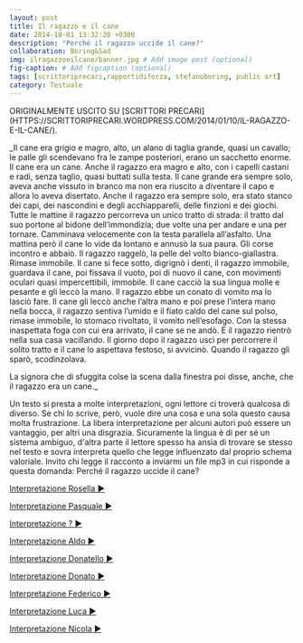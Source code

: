 ```yaml
---
layout: post
title: Il ragazzo e il cane
date: 2014-10-01 13:32:20 +0300
description: "Perché il ragazzo uccide il cane?"
collaboration: Boring&Sad
img: ilragazzoeilcane/banner.jpg # Add image post (optional)
fig-caption: # Add figcaption (optional)
tags: [scrittoriprecari,rapportidiforza, stefanoboring, public art]
category: Testuale
---
```


<span style="text-transform: uppercase">
Originalmente uscito su [Scrittori Precari](https://scrittoriprecari.wordpress.com/2014/01/10/il-ragazzo-e-il-cane/).
</span>

_Il cane era grigio e magro, alto, un alano di taglia grande, quasi un cavallo; le palle gli scendevano fra le zampe posteriori, erano un sacchetto enorme. Il cane era un cane. Anche il ragazzo era magro e alto, con i capelli castani e radi, senza taglio, quasi buttati sulla testa.
Il cane grande era sempre solo, aveva anche vissuto in branco ma non era riuscito a diventare il capo e allora lo aveva disertato. Anche il ragazzo era sempre solo, era stato stanco dei capi, dei nascondini e degli acchiapparelli, delle finzioni e dei giochi.
Tutte le mattine il ragazzo percorreva un unico tratto di strada: il tratto dal suo portone al bidone dell’immondizia; due volte una per andare e una per tornare. Camminava velocemente con la testa parallela all’asfalto.
Una mattina però il cane lo vide da lontano e annusò la sua paura. Gli corse incontro e abbaiò. Il ragazzo raggelò, la pelle del volto bianco-giallastra. Rimase immobile. Il cane si fece sotto, digrignò i denti, il ragazzo immobile, guardava il cane, poi fissava il vuoto, poi di nuovo il cane, con movimenti oculari quasi impercettibili, immobile. Il cane cacciò la sua lingua molle e pesante e gli leccò la mano. Il ragazzo ebbe un conato di vomito ma lo lasciò fare. Il cane gli leccò anche l’altra mano e poi prese l’intera mano nella bocca, il ragazzo sentiva l’umido e il fiato caldo del cane sul polso, rimase immobile, lo stomaco rivoltato, il vomito nell’esofago.
Con la stessa inaspettata foga con cui era arrivato, il cane se ne andò. E il ragazzo rientrò nella sua casa vacillando. Il giorno dopo il ragazzo uscì per percorrere il solito tratto e il cane lo aspettava festoso, si avvicinò.
Quando il ragazzo gli sparò, scodinzolava.

La signora che di sfuggita colse la scena dalla finestra poi disse, anche, che il ragazzo era un cane._


Un testo si presta a molte interpretazioni, ogni lettore ci troverà qualcosa di diverso. Se chi lo scrive, però, vuole dire una cosa e una sola questo causa molta frustrazione. La libera interpretazione per alcuni autori può essere un vantaggio, per altri una disgrazia. Sicuramente la lingua è di per sé un sistema ambiguo, d'altra parte il lettore spesso ha ansia di trovare se stesso nel testo e sovra interpreta quello che legge influenzato dal proprio schema valoriale.
Invito chi legge il racconto a inviarmi un file mp3 in cui risponde a questa domanda: Perché il ragazzo uccide il cane?

[Interpretazione Rosella ▶](https://files.fm/f/eehvf2wd4)

[Interpretazione Pasquale ▶](https://files.fm/f/kf3uaq7f6)

[Interpretazione ? ▶](https://files.fm/f/9cbcbbdss)

[Interpretazione Aldo ▶](https://files.fm/f/cfx8f85eq)

[Interpretazione Donatello ▶](https://files.fm/f/gg9549ncy)

[Interpretazione Donato ▶](https://files.fm/f/ec4yb6tmu)

[Interpretazione Federico ▶](https://files.fm/f/ty5gqfgex)

[Interpretazione Luca ▶](https://files.fm/f/u3f5mqx7p)

[Interpretazione Nicola ▶](https://files.fm/f/86ukg557v)
